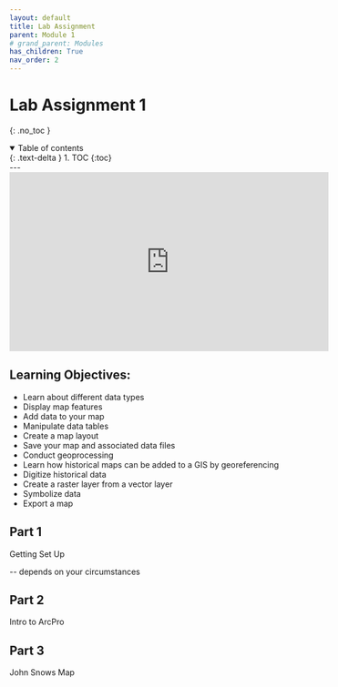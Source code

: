 ```yaml
---
layout: default
title: Lab Assignment
parent: Module 1
# grand_parent: Modules
has_children: True
nav_order: 2
---
```


# Lab Assignment 1
{: .no_toc }

<details open markdown="block">
  <summary>
    Table of contents
  </summary>
  {: .text-delta }
1. TOC
{:toc}
</details>
---

<iframe width="560" height="315" src="https://www.youtube.com/embed/UDE_v8S9-Kk" title="YouTube video player" frameborder="0" allow="accelerometer; autoplay; clipboard-write; encrypted-media; gyroscope; picture-in-picture" allowfullscreen></iframe>


## Learning Objectives:

* Learn about different data types 
* Display map features 
* Add data to your map 
* Manipulate data tables 
* Create a map layout 
* Save your map and associated data files 
* Conduct geoprocessing
* Learn how historical maps can be added to a GIS by georeferencing
* Digitize historical data
* Create a raster layer from a vector layer
* Symbolize data
* Export a map





## Part 1

Getting Set Up

-- depends on your circumstances

## Part 2

Intro to ArcPro

## Part 3

John Snows Map

